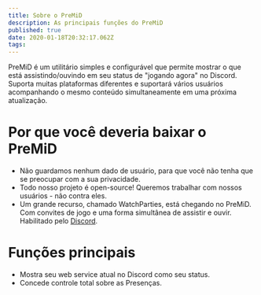 ```yaml
---
title: Sobre o PreMiD
description: As principais funções do PreMiD
published: true
date: 2020-01-18T20:32:17.062Z
tags:
---
```


PreMiD é um utilitário simples e configurável que permite mostrar o que está assistindo/ouvindo em seu status de "jogando agora" no Discord. Suporta muitas plataformas diferentes e suportará vários usuários acompanhando o mesmo conteúdo simultaneamente em uma próxima atualização.

# Por que você deveria baixar o PreMiD
- Não guardamos nenhum dado de usuário, para que você não tenha que se preocupar com a sua privacidade.
- Todo nosso projeto é open-source! Queremos trabalhar com nossos usuários - não contra eles.
- Um grande recurso, chamado WatchParties, está chegando no PreMiD. Com convites de jogo e uma forma simultânea de assistir e ouvir. Habilitado pelo [Discord](https://discordapp.com/).

# Funções principais
- Mostra seu web service atual no Discord como seu status.
- Concede controle total sobre as Presenças.